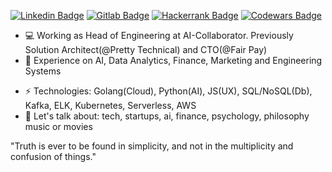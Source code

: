 [![Linkedin Badge](https://img.shields.io/badge/-gusfreire-blue?style=flat-square&logo=Linkedin&logoColor=white&link=https://www.linkedin.com/in/gusfreire/)](https://www.linkedin.com/in/gusfreire/)
[![Gitlab Badge](https://img.shields.io/badge/-g.freire-red?style=flat-square&logo=Gitlab&logoColor=red&link=https://gitlab.com/g.freire)](https://gitlab.com/g.freire)
[![Hackerrank Badge](https://img.shields.io/badge/-gustavomfreire-wh?style=flat-square&logo=HackerRank&logoColor=white&link=gustavomfreire)](https://www.hackerrank.com/gustavomfreire)
[![Codewars Badge](https://www.codewars.com/users/g-freire/badges/micro)](https://www.codewars.com/users/g-freire)

- 💻 Working as Head of Engineering at AI-Collaborator. Previously Solution Architect(@Pretty Technical) and CTO(@Fair Pay)
- 🔭 Experience on AI, Data Analytics, Finance, Marketing and Engineering Systems
<!--- - 📝 Creator of https://apps.apple.com/al/app/fair/id1566780953, http://www.fluxo.digital/, http://climaradar.com/ , https://iot-usp.herokuapp.com/, -->
- ⚡ Technologies: Golang(Cloud), Python(AI), JS(UX), SQL/NoSQL(Db), Kafka, ELK, Kubernetes, Serverless, AWS
- 💬 Let's talk about: tech, startups, ai, finance, psychology, philosophy music or movies 

"Truth is ever to be found in simplicity, and not in the multiplicity and confusion of things."
